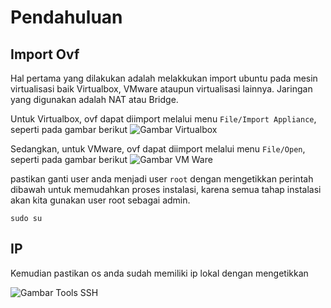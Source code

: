 # Pendahuluan

## Import Ovf

Hal pertama yang dilakukan adalah melakkukan import ubuntu pada mesin virtualisasi baik Virtualbox, VMware ataupun virtualisasi lainnya. Jaringan yang digunakan adalah NAT atau Bridge.

Untuk Virtualbox, ovf dapat diimport melalui menu `File/Import Appliance`, seperti pada gambar berikut
![Gambar Virtualbox](https://drive.bssn.go.id/apps/files_sharing/publicpreview/Pc73kGpLY3C7WEq?fileId=2172348&file=/vbox.png&x=1536&y=864&a=true)

Sedangkan, untuk VMware, ovf dapat diimport melalui menu `File/Open`, seperti pada gambar berikut
![Gambar VM Ware](https://drive.bssn.go.id/apps/files_sharing/publicpreview/Pc73kGpLY3C7WEq?fileId=2172351&file=/vmware.png&x=1536&y=864&a=true)



pastikan ganti user anda menjadi user `root` dengan mengetikkan perintah dibawah untuk memudahkan proses instalasi, karena semua tahap instalasi akan kita gunakan user root sebagai admin.

    sudo su

## IP
Kemudian pastikan os anda sudah memiliki ip lokal dengan mengetikkan 



![Gambar Tools SSH](https://drive.bssn.go.id/apps/files_sharing/publicpreview/Pc73kGpLY3C7WEq?fileId=2172309&file=/mobaxterm.png&x=1536&y=864&a=true)